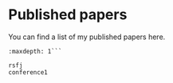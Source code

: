 # Published papers

You can find a list of my published papers here.

```{toctree}
:maxdepth: 1```

rsfj
conference1